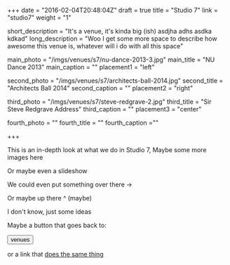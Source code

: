 +++
date = "2016-02-04T20:48:04Z"
draft = true
title = "Studio 7"
link = "studio7"
weight = "1"

short_description = "It's a venue, it's kinda big (ish) asdjha adhs asdka kdkad"
long_description = "Woo I get some more space to describe how awesome this venue is, whatever will i do with all this space"

main_photo = "/imgs/venues/s7/nu-dance-2013-3.jpg"
main_title = "NU Dance 2013"
main_caption = ""
placement1 = "left"

second_photo = "/imgs/venues/s7/architects-ball-2014.jpg"
second_title = "Architects Ball 2014"
second_caption = ""
placement2 = "right"


third_photo = "/imgs/venues/s7/steve-redgrave-2.jpg"
third_title = "Sir Steve Redgrave Address"
third_caption = ""
placement3 = "center"

fourth_photo = ""
fourth_title = ""
fourth_caption =""

+++

This is an in-depth look at what we do in Studio 7, Maybe some more images here 

Or maybe even a slideshow

We could even put something over there ->

Or maybe up there ^ (maybe)

I don't know, just some ideas

Maybe a button that goes back to:

<a href="/venues"><button class="btn blue waves-effect waves-dark">venues</button></a>

or a link that <a href="/venues">does the same thing</a>
